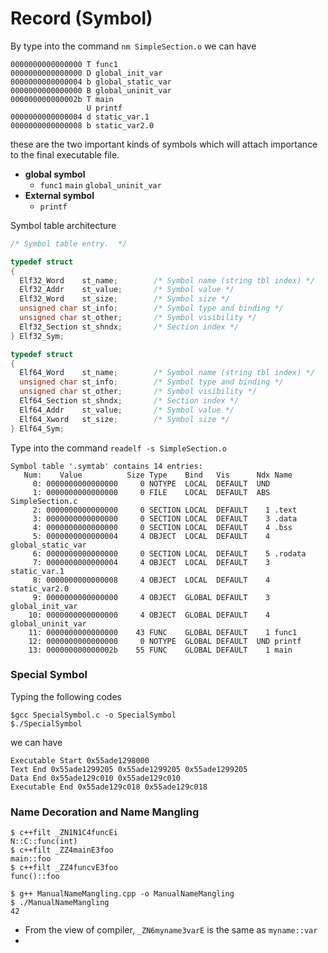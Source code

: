 # Record (Symbol)

By type into the command `nm SimpleSection.o` we can have

```
0000000000000000 T func1
0000000000000000 D global_init_var
0000000000000004 b global_static_var
0000000000000000 B global_uninit_var
000000000000002b T main
                 U printf
0000000000000004 d static_var.1
0000000000000008 b static_var2.0
```

these are the two important kinds of symbols which will attach importance to the final executable file.

- **global symbol**
  - `func1` `main`  `global_uninit_var`
- **External symbol**
  - `printf` 



Symbol table architecture

```c
/* Symbol table entry.  */

typedef struct
{
  Elf32_Word	st_name;		/* Symbol name (string tbl index) */
  Elf32_Addr	st_value;		/* Symbol value */
  Elf32_Word	st_size;		/* Symbol size */
  unsigned char	st_info;		/* Symbol type and binding */
  unsigned char	st_other;		/* Symbol visibility */
  Elf32_Section	st_shndx;		/* Section index */
} Elf32_Sym;

typedef struct
{
  Elf64_Word	st_name;		/* Symbol name (string tbl index) */
  unsigned char	st_info;		/* Symbol type and binding */
  unsigned char st_other;		/* Symbol visibility */
  Elf64_Section	st_shndx;		/* Section index */
  Elf64_Addr	st_value;		/* Symbol value */
  Elf64_Xword	st_size;		/* Symbol size */
} Elf64_Sym;
```



Type into the command `readelf -s SimpleSection.o`

```
Symbol table '.symtab' contains 14 entries:
   Num:    Value          Size Type    Bind   Vis      Ndx Name
     0: 0000000000000000     0 NOTYPE  LOCAL  DEFAULT  UND 
     1: 0000000000000000     0 FILE    LOCAL  DEFAULT  ABS SimpleSection.c
     2: 0000000000000000     0 SECTION LOCAL  DEFAULT    1 .text
     3: 0000000000000000     0 SECTION LOCAL  DEFAULT    3 .data
     4: 0000000000000000     0 SECTION LOCAL  DEFAULT    4 .bss
     5: 0000000000000004     4 OBJECT  LOCAL  DEFAULT    4 global_static_var
     6: 0000000000000000     0 SECTION LOCAL  DEFAULT    5 .rodata
     7: 0000000000000004     4 OBJECT  LOCAL  DEFAULT    3 static_var.1
     8: 0000000000000008     4 OBJECT  LOCAL  DEFAULT    4 static_var2.0
     9: 0000000000000000     4 OBJECT  GLOBAL DEFAULT    3 global_init_var
    10: 0000000000000000     4 OBJECT  GLOBAL DEFAULT    4 global_uninit_var
    11: 0000000000000000    43 FUNC    GLOBAL DEFAULT    1 func1
    12: 0000000000000000     0 NOTYPE  GLOBAL DEFAULT  UND printf
    13: 000000000000002b    55 FUNC    GLOBAL DEFAULT    1 main
```





### Special Symbol

Typing the following codes 

```shell
$gcc SpecialSymbol.c -o SpecialSymbol
$./SpecialSymbol
```

we can have 

```
Executable Start 0x55ade1298000
Text End 0x55ade1299205 0x55ade1299205 0x55ade1299205
Data End 0x55ade129c010 0x55ade129c010
Executable End 0x55ade129c018 0x55ade129c018
```



### Name Decoration and Name Mangling

```shell
$ c++filt _ZN1N1C4funcEi
N::C::func(int)
$ c++filt _ZZ4mainE3foo
main::foo
$ c++filt _ZZ4funcvE3foo
func()::foo
```



```shell
$ g++ ManualNameMangling.cpp -o ManualNameMangling
$ ./ManualNameMangling 
42
```

- From the view of compiler, `_ZN6myname3varE` is the same as `myname::var`
-  







